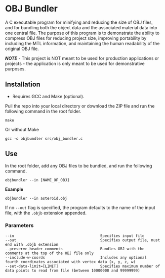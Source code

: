 # OBJ Bundler
A C executable program for minifying and reducing the size of OBJ files, and for bundling both the object data and the associated material data into one central file. The purpose of this program is to demonstrate the ability to compress OBJ files for reducing project size, improving portability by including the MTL information, and maintaining the human readability of the original OBJ file.

***NOTE*** - This project is NOT meant to be used for production applications or projects - the application is only meant to be used for demonstrative purposes.

## Installation
* Requires GCC and Make (optional).

Pull the repo into your local directory or download the ZIP file and run the following command in the root folder.
```
make
```

Or without Make
```
gcc -o objbundler src/obj_bundler.c
```

## Use
In the root folder, add any OBJ files to be bundled, and run the following command.
```
objbundler --in [NAME_OF_OBJ]
```

**Example**
```
objbundler --in asteroid.obj
```
If no `--out` flag is specified, the program defaults to the name of the input file, with the `.objb` extension appended.

### Parameters
```
--in                                       Specifies input file
--out                                      Specifies output file, must end with .objb extension
--preserve-header-comments                 Bundles OBJ with the comments at the top of the OBJ file only
--include-w-coords                         Includes any optional fourth coordinates associated with vertex data (x, y, z, w)
--set-data-limit=[LIMIT]                   Specifies maximum number of data points to read from file (between 10000000 and 99999999)
```
